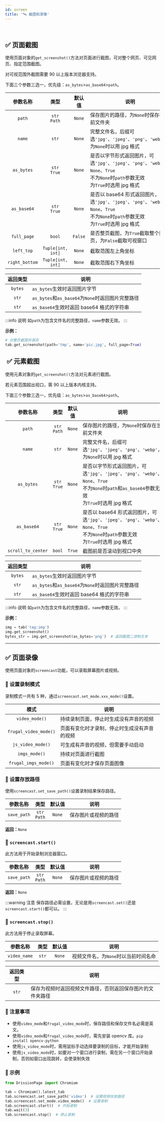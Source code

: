 ```yaml
---
id: screen
title: '🛰️ 截图和录像'
---
```


<div class="wwads-cn wwads-horizontal" data-id="317"></div><br/>

## ✅️️ 页面截图

使用页面对象的`get_screenshot()`方法对页面进行截图，可对整个网页、可见网页、指定范围截图。

对可视范围外截图需要 90 以上版本浏览器支持。

下面三个参数三选一，优先级：`as_bytes`>`as_base64`>`path`。

| 参数名称           | 类型                | 默认值     | 说明                                                                                                              |
|:--------------:|:-----------------:|:-------:|-----------------------------------------------------------------------------------------------------------------|
| `path`         | `str`<br/>`Path`   | `None`  | 保存图片的路径，为`None`时保存在当前文件夹                                                                                        |
|   `name`    |      `str`      | `None`  | 完整文件名，后缀可选`'jpg'`、`'jpeg'`、`'png'`、`'webp'`，为`None`时以用 jpg 格式                                                   |
| `as_bytes`     | `str`<br/>`True`   | `None`  | 是否以字节形式返回图片，可选`'jpg'`、`'jpeg'`、`'png'`、`'webp'`、`None`、`True`<br/>不为`None`时`path`参数无效<br/>为`True`时选用 jpg 格式       |
| `as_base64`    | `str`<br/>`True`   | `None`  | 是否以 base64 形式返回图片，可选`'jpg'`、`'jpeg'`、`'png'`、`'webp'`、`None`、`True`<br/>不为`None`时`path`参数无效<br/>为`True`时选用 jpg 格式 |
| `full_page`    | `bool`            | `False` | 是否整页截图，为`True`截取整个网页，为`False`截取可视窗口                                                                             |
| `left_top`     | `Tuple[int, int]` | `None`  | 截取范围左上角坐标                                                                                                       |
| `right_bottom` | `Tuple[int, int]` | `None`  | 截取范围右下角坐标                                                                                                       |

| 返回类型    | 说明                                     |
|:-------:| -------------------------------------- |
| `bytes` | `as_bytes`生效时返回图片字节                    |
| `str`   | `as_bytes`和`as_base64`为`None`时返回图片完整路径 |
| `str`   | `as_base64`生效时返回 base64 格式的字符串         |

:::info 说明
    如`path`为包含文件名的完整路径，`name`参数无效。
:::

**示例：**

```python
# 对整页截图并保存
tab.get_screenshot(path='tmp', name='pic.jpg', full_page=True)
```

## ️️ ✅️️ 元素截图

使用元素对象的`get_screenshot()`方法对元素进行截图。

若元素范围超出视口，需 90 以上版本内核支持。

下面三个参数三选一，优先级：`as_bytes`>`as_base64`>`path`。

|    参数名称     |       类型        |  默认值   | 说明                                                                                                                    |
|:-----------:|:---------------:|:------:|-----------------------------------------------------------------------------------------------------------------------|
|   `path`    | `str`<br/>`Path` | `None` | 保存图片的路径，为`None`时保存在当前文件夹                                                                                              |
|   `name`    |      `str`      | `None` | 完整文件名，后缀可选`'jpg'`、`'jpeg'`、`'png'`、`'webp'`，为`None`时以用 jpg 格式                                                         |
| `as_bytes`  | `str`<br/>`True` | `None` | 是否以字节形式返回图片，可选`'jpg'`、`'jpeg'`、`'png'`、`'webp'`、`None`、`True`<br/>不为`None`时`path`和`as_base64`参数无效<br/>为`True`时选用 jpg 格式 |
| `as_base64` | `str`<br/>`True` | `None` | 是否以 base64 形式返回图片，可选`'jpg'`、`'jpeg'`、`'png'`、`'webp'`、`None`、`True`<br/>不为`None`时`path`参数无效<br/>为`True`时选用 jpg 格式       |
| `scroll_to_center` |     `bool`      | `True` | 截图前是否滚动到视口中央 |

| 返回类型    | 说明                                     |
|:-------:| -------------------------------------- |
| `bytes` | `as_bytes`生效时返回图片字节                    |
| `str`   | `as_bytes`和`as_base64`为`None`时返回图片完整路径 |
| `str`   | `as_base64`生效时返回 base64 格式的字符串         |

:::info 说明
    如`path`为包含文件名的完整路径，`name`参数无效。
:::

**示例：**

```python
img = tab('tag:img')
img.get_screenshot()
bytes_str = img.get_screenshot(as_bytes='png')  # 返回截图二进制文本
```

---

## ✅️️ 页面录像

使用页面对象的`screencast`功能，可以录取屏幕图片或视频。

### 📌 设置录制模式

录制模式一共有 5 种，通过`screencast.set_mode.xxx_mode()`设置。

| 模式                    | 说明                          |
|:---------------------:| --------------------------- |
| `video_mode()`        | 持续录制页面，停止时生成没有声音的视频         |
| `frugal_video_mode()` | 页面有变化时才录制，停止时生成没有声音的视频      |
| `js_video_mode()`   | 可生成有声音的视频，但需要手动启动 |
| `imgs_mode()`         | 持续对页面进行截图                   |
| `frugal_imgs_mode()`  | 页面有变化时才保存页面图像               |

### 📌 设置存放路径

使用`screencast.set_save_path()`设置录制结果保存路径。

| 参数名称        | 类型              | 默认值    | 说明         |
|:-----------:|:---------------:|:------:| ---------- |
| `save_path` | `str`<br/>`Path` | `None` | 保存图片或视频的路径 |

**返回：**`None`

### 📌 `screencast.start()`

此方法用于开始录制浏览器窗口。

| 参数名称        | 类型              | 默认值    | 说明         |
|:-----------:|:---------------:|:------:| ---------- |
| `save_path` | `str`<br/>`Path` | `None` | 保存图片或视频的路径 |

**返回：**`None`

:::warning 注意
    保存路径必需设置，无论是用`screencast.set()`还是`screencast.start()`都可以。
:::

### 📌 `screencast.stop()`

此方法用于停止录取屏幕。

| 参数名称         | 类型    | 默认值    | 说明                    |
|:------------:|:-----:|:------:| --------------------- |
| `video_name` | `str` | `None` | 视频文件名，为`None`时以当前时间名命 |

| 返回类型  | 说明                            |
|:-----:| ----------------------------- |
| `str` | 保存为视频时返回视频文件路径，否则返回保存图片的文件夹路径 |

### 📌 注意事项

- 使用`video_mode`和`frugal_video_mode`时，保存路径和保存文件名必需是英文。
- 使用`video_mode`和`frugal_video_mode`时，需先安装 opencv 库。`pip install opencv-python`
- 使用`js_video_mode`时，需用鼠标手动选择要录制的目标，才能开始录制
- 使用`js_video_mode`时，如要对一个窗口进行录制，需在另一个窗口开始录制，否则如窗口出现跳转，会使录制失效

### 📌 示例

```python
from DrissionPage import Chromium

tab = Chromium().latest_tab
tab.screencast.set_save_path('video')  # 设置视频存放路径
tab.screencast.set_mode.video_mode()  # 设置录制
tab.screencast.start()  # 开始录制
tab.wait(3)
tab.screencast.stop()  # 停止录制
```
